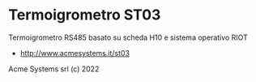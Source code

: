 # Termoigrometro ST03

Termoigrometro RS485 basato su scheda H10
e sistema operativo RIOT

* <http://www.acmesystems.it/st03>

Acme Systems srl (c) 2022



